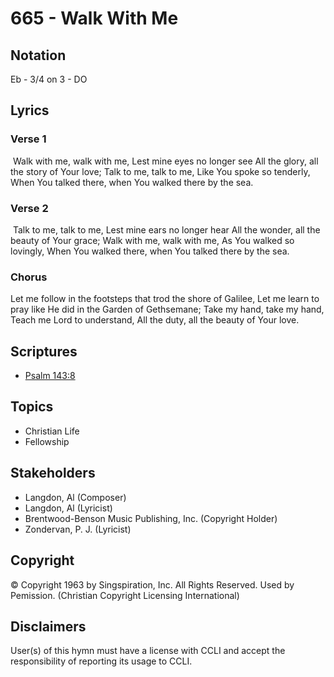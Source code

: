 # 665 - Walk With Me

## Notation

Eb - 3/4 on 3 - DO

## Lyrics

### Verse 1

 Walk with me, walk with me, Lest mine eyes no longer see All the glory, all the story of Your love; Talk to me, talk to me, Like You spoke so tenderly, When You talked there, when You walked there by the sea.

### Verse 2

 Talk to me, talk to me, Lest mine ears no longer hear All the wonder, all the beauty of Your grace; Walk with me, walk with me, As You walked so lovingly, When You walked there, when You talked there by the sea.

### Chorus

Let me follow in the footsteps that trod the shore of Galilee, Let me learn to pray like He did in the Garden of Gethsemane; Take my hand, take my hand, Teach me Lord to understand, All the duty, all  the beauty of Your love.


## Scriptures

- [Psalm 143:8](https://www.biblegateway.com/passage/?search=Psalm%20143%3A8)

## Topics

- Christian Life
- Fellowship

## Stakeholders

- Langdon, Al (Composer)
- Langdon, Al (Lyricist)
- Brentwood-Benson Music Publishing, Inc. (Copyright Holder)
- Zondervan, P. J. (Lyricist)

## Copyright

© Copyright 1963 by Singspiration, Inc. All Rights Reserved. Used by Pemission.
(Christian Copyright Licensing International)

## Disclaimers

User(s) of this hymn must have a license with CCLI and accept the responsibility of reporting its usage to CCLI.

